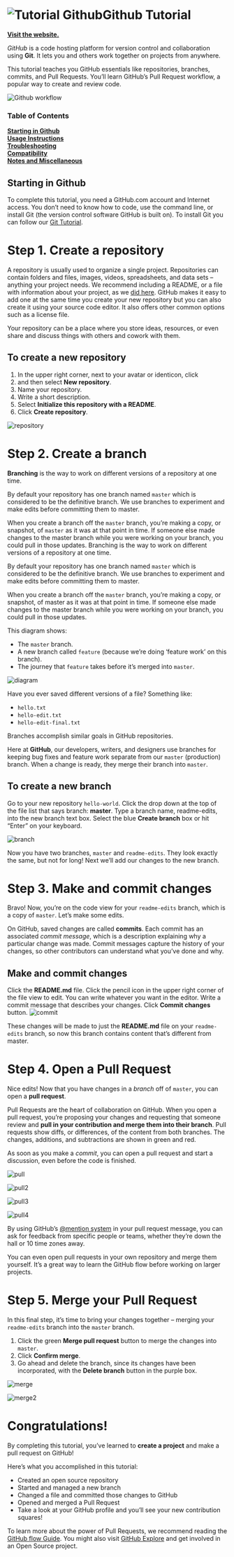 # ![Tutorial Github](http://jalexy.info/images/github.png)**Github Tutorial**

[**Visit the website.**](http://github.com)<br>

*GitHub* is a code hosting platform for version control and collaboration using **Git**. It lets you and others work together on projects from anywhere.

This tutorial teaches you GitHub essentials like repositories, branches, commits, and Pull Requests. You’ll learn GitHub’s Pull Request workflow, a popular way to create and review code.

![Github workflow](https://marketplace-cdn.atlassian.com/files/images/cec44feb-0b1b-4fe3-936d-67a51a1fe28e.png)

### Table of Contents
**[Starting in Github](#starting-in-github)**<br>
**[Usage Instructions](#usage-instructions)**<br>
**[Troubleshooting](#troubleshooting)**<br>
**[Compatibility](#compatibility)**<br>
**[Notes and Miscellaneous](#notes-and-miscellaneous)**<br>

## Starting in Github

To complete this tutorial, you need a GitHub.com account and Internet access. You don’t need to know how to code, use the command line, or install Git (the version control software GitHub is built on). To install Git you can follow our [Git Tutorial](https://github.com/RexusWolf/IS/blob/master/tutorial_git.md).

# **Step 1. Create a repository**

A repository is usually used to organize a single project. Repositories can contain folders and files, images, videos, spreadsheets, and data sets – anything your project needs. We recommend including a README, or a file with information about your project, as we [did here](https://github.com/RexusWolf/IS/blob/master/README.md). GitHub makes it easy to add one at the same time you create your new repository but you can also create it using your source code editor. It also offers other common options such as a license file.

Your repository can be a place where you store ideas, resources, or even share and discuss things with others and cowork with them.

## **To create a new repository**
1. In the upper right corner, next to your avatar or identicon, click
2. and then select **New repository**.
3. Name your repository.
4. Write a short description.
5. Select **Initialize this repository with a README**.
6. Click **Create repository**.

![repository](https://guides.github.com/activities/hello-world/create-new-repo.png)

# **Step 2. Create a branch**

**Branching** is the way to work on different versions of a repository at one time.

By default your repository has one branch named `master` which is considered to be the definitive branch. We use branches to experiment and make edits before committing them to master.

When you create a branch off the `master` branch, you’re making a copy, or snapshot, of `master` as it was at that point in time. If someone else made changes to the master branch while you were working on your branch, you could pull in those updates.
Branching is the way to work on different versions of a repository at one time.

By default your repository has one branch named `master` which is considered to be the definitive branch. We use branches to experiment and make edits before committing them to master.

When you create a branch off the `master` branch, you’re making a copy, or snapshot, of master as it was at that point in time. If someone else made changes to the master branch while you were working on your branch, you could pull in those updates.

This diagram shows:
* The `master` branch.
* A new branch called `feature` (because we’re doing ‘feature work’ on this branch).
* The journey that `feature` takes before it’s merged into `master`.

![diagram](https://guides.github.com/activities/hello-world/branching.png)

Have you ever saved different versions of a file? Something like:
* `hello.txt`
* `hello-edit.txt`
* `hello-edit-final.txt`

Branches accomplish similar goals in GitHub repositories.

Here at **GitHub**, our developers, writers, and designers use branches for keeping bug fixes and feature work separate from our `master` (production) branch. When a change is ready, they merge their branch into `master`.

## **To create a new branch**
Go to your new repository `hello-world`.
Click the drop down at the top of the file list that says branch: **master**.
Type a branch name, readme-edits, into the new branch text box.
Select the blue **Create branch** box or hit “Enter” on your keyboard.

![branch](https://guides.github.com/activities/hello-world/readme-edits.gif)

Now you have two branches, `master` and `readme-edits`. They look exactly the same, but not for long! Next we’ll add our changes to the new branch.

# **Step 3. Make and commit changes**
Bravo! Now, you’re on the code view for your `readme-edits` branch, which is a copy of `master`. Let’s make some edits.

On GitHub, saved changes are called **commits**. Each commit has an associated *commit message*, which is a description explaining why a particular change was made. Commit messages capture the history of your changes, so other contributors can understand what you’ve done and why.

## **Make and commit changes**
Click the **README.md** file.
Click the  pencil icon in the upper right corner of the file view to edit.
You can write whatever you want in the editor.
Write a commit message that describes your changes.
Click **Commit changes** button.
![commit](https://guides.github.com/activities/hello-world/commit.png)

These changes will be made to just the **README.md** file on your `readme-edits` branch, so now this branch contains content that’s different from master.

# **Step 4. Open a Pull Request**
Nice edits! Now that you have changes in a *branch* off of `master`, you can open a **pull request**.

Pull Requests are the heart of collaboration on GitHub. When you open a pull request, you’re proposing your changes and requesting that someone review and **pull in your contribution and merge them into their branch**. Pull requests show diffs, or differences, of the content from both branches. The changes, additions, and subtractions are shown in green and red.

As soon as you make a *commit*, you can open a pull request and start a discussion, even before the code is finished.

![pull](https://guides.github.com/activities/hello-world/pr-tab.gif)

![pull2](https://guides.github.com/activities/hello-world/pick-branch.png)

![pull3](https://guides.github.com/activities/hello-world/create-pr.png)

![pull4](https://guides.github.com/activities/hello-world/pr-form.png)

By using GitHub’s [@mention system](https://help.github.com/articles/about-writing-and-formatting-on-github/#text-formatting-toolbar) in your pull request message, you can ask for feedback from specific people or teams, whether they’re down the hall or 10 time zones away.

You can even open pull requests in your own repository and merge them yourself. It’s a great way to learn the GitHub flow before working on larger projects.

# **Step 5. Merge your Pull Request**

In this final step, it’s time to bring your changes together – merging your `readme-edits` branch into the `master` branch.

1. Click the green **Merge pull request** button to merge the changes into `master`.
2. Click **Confirm merge**.
3. Go ahead and delete the branch, since its changes have been incorporated, with the **Delete branch** button in the purple box.

![merge](https://guides.github.com/activities/hello-world/merge-button.png)

![merge2](https://guides.github.com/activities/hello-world/delete-button.png)

# **Congratulations!**
By completing this tutorial, you’ve learned to **create a project** and make a pull request on GitHub!

Here’s what you accomplished in this tutorial:

* Created an open source repository
* Started and managed a new branch
* Changed a file and committed those changes to GitHub
* Opened and merged a Pull Request
* Take a look at your GitHub profile and you’ll see your new contribution squares!

To learn more about the power of Pull Requests, we recommend reading the [GitHub flow Guide](https://guides.github.com/introduction/flow/). You might also visit [GitHub Explore](https://github.com/explore) and get involved in an Open Source project.
